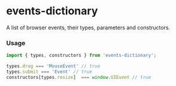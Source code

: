 # events-dictionary
A list of browser events, their types, parameters and constructors. 

### Usage
```javascript
import { types, constructors } from 'events-dictionary';

types.drag === 'MouseEvent' // true
types.submit === 'Event' // true
constructors[types.resize]  === window.UIEvent // true
```
